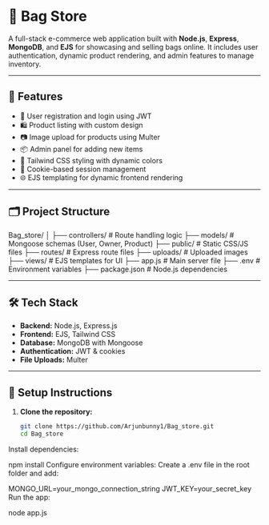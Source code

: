 # 👜 Bag Store

A full-stack e-commerce web application built with **Node.js**, **Express**, **MongoDB**, and **EJS** for showcasing and selling bags online. It includes user authentication, dynamic product rendering, and admin features to manage inventory.

---

## 🚀 Features

- 🔐 User registration and login using JWT
- 🛍️ Product listing with custom design
- 📷 Image upload for products using Multer
- 📦 Admin panel for adding new items
- 🎨 Tailwind CSS styling with dynamic colors
- 🧾 Cookie-based session management
- 🌐 EJS templating for dynamic frontend rendering

---

## 🗂️ Project Structure

Bag_store/
│
├── controllers/ # Route handling logic
├── models/ # Mongoose schemas (User, Owner, Product)
├── public/ # Static CSS/JS files
├── routes/ # Express route files
├── uploads/ # Uploaded images
├── views/ # EJS templates for UI
├── app.js # Main server file
├── .env # Environment variables
├── package.json # Node.js dependencies

---

## 🛠️ Tech Stack

- **Backend:** Node.js, Express.js
- **Frontend:** EJS, Tailwind CSS
- **Database:** MongoDB with Mongoose
- **Authentication:** JWT & cookies
- **File Uploads:** Multer

---

## 🔧 Setup Instructions

1. **Clone the repository:**
   ```bash
   git clone https://github.com/Arjunbunny1/Bag_store.git
   cd Bag_store
Install dependencies:

npm install
Configure environment variables:
Create a .env file in the root folder and add:

MONGO_URL=your_mongo_connection_string
JWT_KEY=your_secret_key
Run the app:

node app.js
